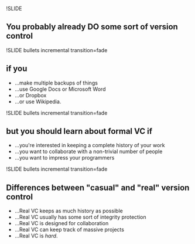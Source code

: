 !SLIDE
## You probably already DO some sort of version control ##

!SLIDE bullets incremental transition=fade
## if you ##
* ...make multiple backups of things
* ...use Google Docs or Microsoft Word
* ...or Dropbox
* ...or use Wikipedia.

!SLIDE bullets incremental transition=fade
## but you should learn about formal VC if ##
* ...you're interested in keeping a complete history of your work
* ...you want to collaborate with a non-trivial number of people
* ...you want to impress your programmers

!SLIDE bullets incremental transition=fade
## Differences between "casual" and "real" version control
* ...Real VC keeps as much history as possible
* ...Real VC usually has some sort of integrity protection
* ...Real VC is designed for collaboration
* ...Real VC can keep track of massive projects
* ...Real VC is *hard*.
